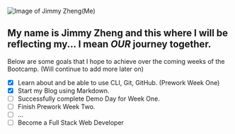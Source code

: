 ![Image of Jimmy Zheng(Me)](https://ca.slack-edge.com/T01JRU9AD1A-U01L25KGXRP-88be8bf122ef-512)
## My name is Jimmy Zheng and this where I will be reflecting my... I mean _**OUR**_ journey together.
Below are some goals that I hope to achieve over the coming weeks of the Bootcamp. (Will continue to add more later on)
- [x] Learn about and be able to use CLI, Git, GitHub. (Prework Week One)
- [x] Start my Blog using Markdown.
- [ ] Successfully complete Demo Day for Week One.
- [ ] Finish Prework Week Two.
- [ ] ...
- [ ] Become a Full Stack Web Developer
